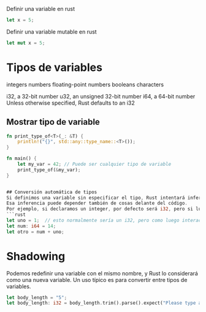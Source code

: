 Definir una variable en rust
```rust
let x = 5;
```

Definir una variable mutable en rust
```rust
let mut x = 5;
```

# Tipos de variables
integers numbers
floating-point numbers
booleans
characters

i32, a 32-bit number
u32, an unsigned 32-bit number
i64, a 64-bit number
Unless otherwise specified, Rust defaults to an i32

## Mostrar tipo de variable
```rust
fn print_type_of<T>(_: &T) {
    println!("{}", std::any::type_name::<T>());
}

fn main() {
    let my_var = 42; // Puede ser cualquier tipo de variable
    print_type_of(&my_var);
}


## Conversión automática de tipos
Si definimos una variable sin especificar el tipo, Rust intentará inferirlo.
Esa inferencia puede depender también de cosas delante del código.
Por ejemplo, si declaramos un integer, por defecto será i32, pero si luego interactúa con un i64, Rust inferirá que es un i64.
```rust
let uno = 1;  // esto normalmente sería un i32, pero como luego interactúa con un i64, Rust lo infiere como i64
let num: i64 = 14;
let otro = num + uno;
```


# Shadowing
Podemos redefinir una variable con el mismo nombre, y Rust lo considerará como una nueva variable.
Un uso típico es para convertir entre tipos de variables.
```rust
let body_length = "5";
let body_length: i32 = body_length.trim().parse().expect("Please type a number!");
```


